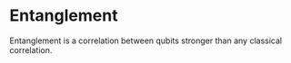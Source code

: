 # Entanglement

Entanglement is a correlation between qubits stronger than any classical correlation.

